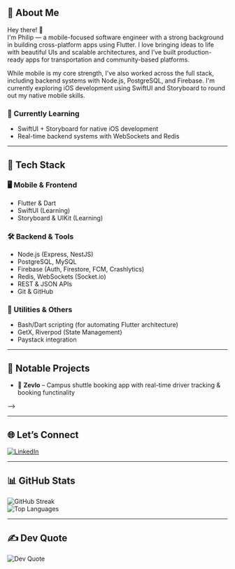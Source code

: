 <!-- 💫 About Me -->
<h2>💫 About Me</h2>
<p>
  Hey there! 👋 <br>
  I'm Philip — a mobile-focused software engineer with a strong background in building cross-platform apps using Flutter. I love bringing ideas to life with beautiful UIs and scalable architectures, and I’ve built production-ready apps for transportation and community-based platforms.
</p>
<p>
  While mobile is my core strength, I’ve also worked across the full stack, including backend systems with Node.js, PostgreSQL, and Firebase. I'm currently exploring iOS development using SwiftUI and Storyboard to round out my native mobile skills.
</p>


<!-- 🧠 Currently Learning -->
<h3>🧠 Currently Learning</h3>
<ul>
  <li>SwiftUI + Storyboard for native iOS development</li>
  <li>Real-time backend systems with WebSockets and Redis</li>
</ul>

<hr>


<h2>🚀 Tech Stack</h2>


<h3>🖥️ Mobile & Frontend</h3>
<ul>
  <li>Flutter & Dart</li>
  <li>SwiftUI (Learning)</li>
  <li>Storyboard & UIKit (Learning)</li>
</ul>


<h3>🛠️ Backend & Tools</h3>
<ul>
  <li>Node.js (Express, NestJS)</li>
  <li>PostgreSQL, MySQL</li>
  <li>Firebase (Auth, Firestore, FCM, Crashlytics)</li>
  <li>Redis, WebSockets (Socket.io)</li>
  <li>REST & JSON APIs</li>
  <li>Git & GitHub</li>
</ul>


<h3>🧰 Utilities & Others</h3>
<ul>
  <li>Bash/Dart scripting (for automating Flutter architecture)</li>
  <li>GetX, Riverpod (State Management)</li>
  <li>Paystack integration</li>
</ul>

<hr>


<h2>📱 Notable Projects</h2>
<ul>
  <li>🚐 <strong>Zevlo</strong> – Campus shuttle booking app with real-time driver tracking & booking functinality</li>
<!--   <li>🧵 <strong>LeoBot</strong> – A Telegram job-matching bot using Telegraf & PostgreSQL</li> -->
</ul> -->

<hr>


<h2>🌐 Let’s Connect</h2>
<p>
  <a href="www.linkedin.com/in/philip-adebayo-2b5169264" target="_blank">
    <img src="https://img.shields.io/badge/LinkedIn-%230077B5.svg?logo=linkedin&logoColor=white" alt="LinkedIn">
  </a>
<!--   <a href="https://stackoverflow.com/users/21538146" target="_blank">
    <img src="https://img.shields.io/badge/-StackOverflow-FE7A16?logo=stack-overflow&logoColor=white" alt="Stack Overflow">
  </a> -->
</p>

<hr>


<h2>📊 GitHub Stats</h2>
<p>
  <img src="https://github-readme-streak-stats.herokuapp.com/?user=coderrrrr2&theme=dark&hide_border=false" alt="GitHub Streak" />
  <br>
  <img src="https://github-readme-stats.vercel.app/api/top-langs/?username=coderrrrr2&theme=dark&hide_border=false&layout=compact" alt="Top Languages" />
</p>

<hr>

<!-- ✍️ Dev Quote -->
<h2>✍️ Dev Quote</h2>
<p>
  <img src="https://quotes-github-readme.vercel.app/api?type=horizontal&theme=radical" alt="Dev Quote" />
</p>

